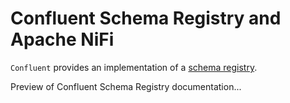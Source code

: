 # Confluent Schema Registry and Apache NiFi

`Confluent` provides an implementation of a [schema registry](https://docs.confluent.io/platform/current/schema-registry/index.html).

Preview of Confluent Schema Registry documentation...